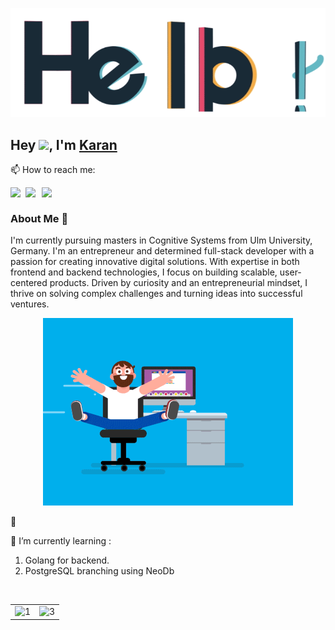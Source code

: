 <p align="center"> <img src="assets/hello.gif" alt="hello" /> </p>


## Hey <img src="https://github.com/TheDudeThatCode/TheDudeThatCode/blob/master/Assets/Hi.gif" width="29px">, I'm [Karan](https://karankartikeya.netlify.app/) 
📫 How to reach me:

<a href="https://www.linkedin.com/in/karankartikeya/">
  <img align="left" width="24px" src="https://cdn.jsdelivr.net/npm/simple-icons@v3/icons/linkedin.svg"  />
</a>
<a href="mailto:karankartikey72@gmail.com">
  <img align="left" width="26px" src="https://cdn.jsdelivr.net/npm/simple-icons@v3/icons/gmail.svg" />
</a>
<a href="https://dev.to/karankartikeya">
<img align="left" width="26px" src="https://cdn.jsdelivr.net/npm/simple-icons@v3/icons/medium.svg" />
</a>
<br />

 
### About Me 🚀
I'm currently pursuing masters in Cognitive Systems from Ulm University, Germany.
I'm an entrepreneur and determined full-stack developer with a passion for creating innovative digital solutions. With expertise in both frontend and backend technologies, I focus on building scalable, user-centered products. Driven by curiosity and an entrepreneurial mindset, I thrive on solving complex challenges and turning ideas into successful ventures.</br>

 <p align="center"> <img src="assets/coder.gif" alt="codergif" /> </p>   

 🔭 
 
 🌱 I’m currently learning :

   1. Golang for backend.
   2. PostgreSQL branching using NeoDb

<br/>

<table>
    <tr>
        <td>
            <img src="https://github-profile-trophy.vercel.app/?username=karankartikeya&no-frame=true&theme=flat&no-bg=true&column=3&row=3"  display=block width=100% height=auto  alt="1" >
        </td>
        <td>
        <img src="https://github-readme-streak-stats.herokuapp.com/?user=karankartikeya"  display=block width=100% height=auto alt="3" align="right">
        </td>
    </tr>
</table> 

<br/>
<!--
**karankartikeya/karankartikeya** is a ✨ _special_ ✨ repository because its `README.md` (this file) appears on your GitHub profile.

Here are some ideas to get you started:

- ...
- 🌱 I’m currently learning ...
- 👯 I’m looking to collaborate on ...
- 🤔 I’m looking for help with ...
-  Ask me about ...
- 📫 How to reach me: ...
- 😄 Pronouns: ...
- ⚡ Fun fact: ...
-->
